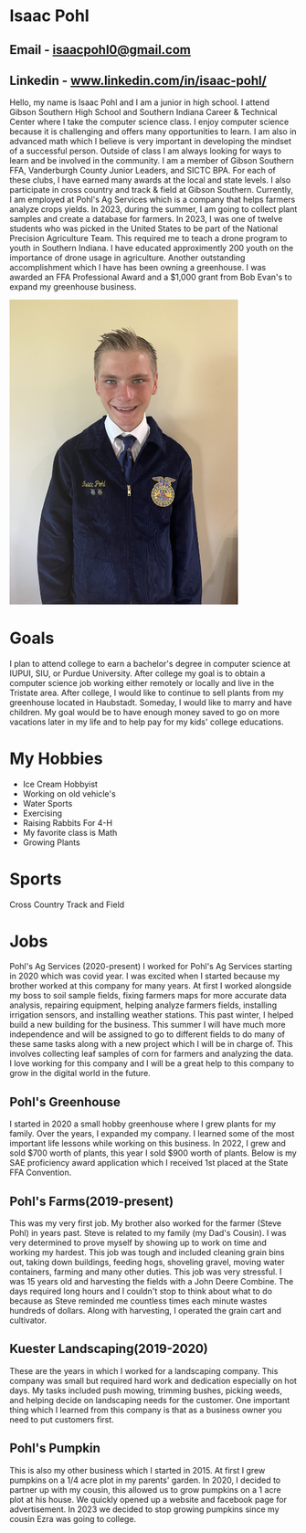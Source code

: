 # Isaac Pohl
## Email - isaacpohl0@gmail.com
## Linkedin - www.linkedin.com/in/isaac-pohl/
Hello, my name is Isaac Pohl and I am a junior in high school. I attend Gibson Southern High School and Southern Indiana Career & Technical Center where I take the computer science class. I enjoy computer science because it is challenging and offers many opportunities to learn. I am also in advanced math which I believe is very important in developing the mindset of a successful person. Outside of class I am always looking for ways to learn and be involved in the community. I am a member of Gibson Southern FFA, Vanderburgh County Junior Leaders, and SICTC BPA. For each of these clubs, I have earned many awards at the local and state levels. I also participate in cross country and track & field at Gibson Southern. Currently, I am employed at Pohl's Ag Services which is a company that helps farmers analyze crops yields. In 2023, during the summer, I am going to collect plant samples and create a database for farmers. In 2023, I was one of twelve students who was picked in the United States to be part of the National Precision Agriculture Team. This required me to teach a drone program to youth in Southern Indiana. I have educated approximently 200 youth on the importance of drone usage in agriculture. Another outstanding accomplishment which I have has been owning a greenhouse. I was awarded an FFA Professional Award and a $1,000 grant from Bob Evan's to expand my greenhouse business.


<img src="myPhoto.jpeg" alt="isolated" width="400"/>


# Goals
I plan to attend college to earn a bachelor's degree in computer science at IUPUI, SIU, or Purdue University. After college my goal is to obtain a computer science job working either remotely or locally and live in the Tristate area. After college, I would like to continue to sell plants from my greenhouse located in Haubstadt. Someday, I would like to marry and have children. My goal would be to have enough money saved to go on more vacations later in my life and to help pay for my kids' college educations.

# My Hobbies 
* Ice Cream Hobbyist
* Working on old vehicle's
* Water Sports
* Exercising
* Raising Rabbits For 4-H
* My favorite class is Math
* Growing Plants

# Sports 
Cross Country
Track and Field

# Jobs
Pohl's Ag Services (2020-present)
I worked for Pohl's Ag Services starting in 2020 which was covid year. I was excited when I started because my brother worked at this company for many years. At first I worked alongside my boss to soil sample fields, fixing farmers maps for more accurate data analysis, repairing equipment, helping analyze farmers fields, installing irrigation sensors, and installing weather stations. This past winter, I helped build a new building for the business. This summer I will have much more independence and will be assigned to go to different fields to do many of these same tasks along with a new project which I will be in charge of. This involves collecting leaf samples of corn for farmers and analyzing the data. I love working for this company and I will be a great help to this company to grow in the digital world in the future.

## Pohl's Greenhouse
I started in 2020 a small hobby greenhouse where I grew plants for my family. Over the years, I expanded my company. I learned some of the most important life lessons while working on this business. In 2022, I grew and sold $700 worth of plants, this year I sold $900 worth of plants. Below is my SAE proficiency award application which I received 1st placed at the State FFA Convention.

## Pohl's Farms(2019-present)
This was my very first job. My brother also worked for the farmer (Steve Pohl) in years past. Steve is related to my family (my Dad's Cousin). I was very determined to prove myself by showing up to work on time and working my hardest. This job was tough and included cleaning grain bins out, taking down buildings, feeding hogs, shoveling gravel, moving water containers, farming and many other duties. This job was very stressful. I was 15 years old and harvesting the fields with a John Deere Combine. The days required long hours and I couldn't stop to think about what to do because as Steve reminded me countless times each minute wastes hundreds of dollars. Along with harvesting, I operated the grain cart and cultivator.

## Kuester Landscaping(2019-2020)
These are the years in which I worked for a landscaping company. This company was small but required hard work and dedication especially on hot days. My tasks included push mowing, trimming bushes, picking weeds, and helping decide on landscaping needs for the customer. One important thing which I learned from this company is that as a business owner you need to put customers first.

## Pohl's Pumpkin
This is also my other business which I started in 2015. At first I grew pumpkins on a 1/4 acre plot in my parents' garden. In 2020, I decided to partner up with my cousin, this allowed us to grow pumpkins on a 1 acre plot at his house. We quickly opened up a website and facebook page for advertisement. In 2023 we decided to stop growing pumpkins since my cousin Ezra was going to college.


